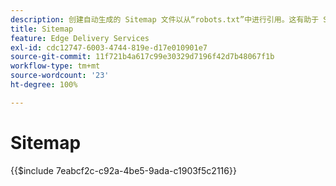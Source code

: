 ```yaml
---
description: 创建自动生成的 Sitemap 文件以从“robots.txt”中进行引用。这有助于 SEO 和发现新内容。
title: Sitemap
feature: Edge Delivery Services
exl-id: cdc12747-6003-4744-819e-d17e010901e7
source-git-commit: 11f721b4a617c99e30329d7196f42d7b48067f1b
workflow-type: tm+mt
source-wordcount: '23'
ht-degree: 100%

---
```


# Sitemap

{{$include 7eabcf2c-c92a-4be5-9ada-c1903f5c2116}}

